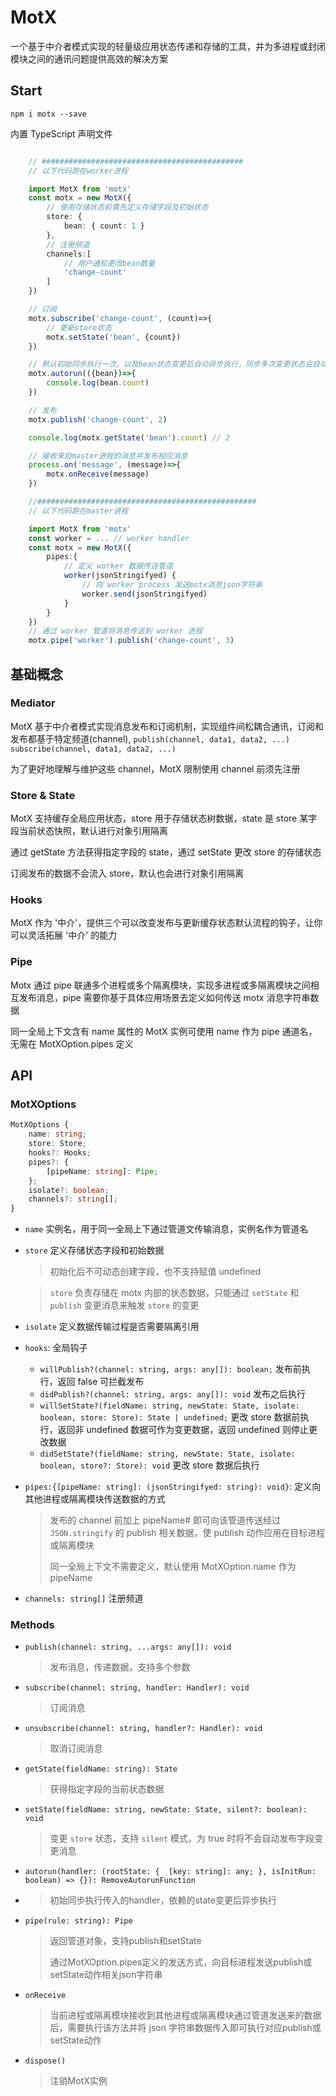 # MotX

一个基于中介者模式实现的轻量级应用状态传递和存储的工具，并为多进程或封闭模块之间的通讯问题提供高效的解决方案

## Start

`npm i motx --save`

内置 TypeScript 声明文件

```typescript

    // #############################################
    // 以下代码跑在worker进程

    import MotX from 'motx'
    const motx = new MotX({
        // 使用存储状态前需先定义存储字段及初始状态
        store: {
            bean: { count: 1 }
        },
        // 注册频道
        channels:[
            // 用户通知更改bean数量
            'change-count'
        ]
    })

    // 订阅
    motx.subscribe('change-count', (count)=>{
        // 更新store状态
        motx.setState('bean', {count})
    })

    // 默认初始同步执行一次，以及bean状态变更后自动异步执行，同步多次变更状态会自动节流
    motx.autorun(({bean})=>{
        console.log(bean.count)
    })

    // 发布
    motx.publish('change-count', 2)

    console.log(motx.getState('bean').count) // 2

    // 接收来自master进程的消息并发布相应消息
    process.on('message', (message)=>{
        motx.onReceive(message)
    })

    //#################################################
    // 以下代码跑在master进程

    import MotX from 'motx'
    const worker = ... // worker handler
    const motx = new MotX({
        pipes:{
            // 定义 worker 数据传送管道
            worker(jsonStringifyed) {
                // 向 worker process 发送motx消息json字符串
                worker.send(jsonStringifyed)
            }
        }
    })
    // 通过 worker 管道将消息传送到 worker 进程
    motx.pipe('worker').publish('change-count', 3)


```

## 基础概念

### Mediator

MotX 基于中介者模式实现消息发布和订阅机制，实现组件间松耦合通讯，订阅和发布都基于特定频道(channel), `publish(channel, data1, data2, ...)` `subscribe(channel, data1, data2, ...)`

为了更好地理解与维护这些 channel，MotX 限制使用 channel 前须先注册

### Store & State

MotX 支持缓存全局应用状态，store 用于存储状态树数据，state 是 store 某字段当前状态快照，默认进行对象引用隔离

通过 getState 方法获得指定字段的 state，通过 setState 更改 store 的存储状态

订阅发布的数据不会流入 store，默认也会进行对象引用隔离

### Hooks

MotX 作为 '中介'，提供三个可以改变发布与更新缓存状态默认流程的钩子，让你可以灵活拓展 '中介' 的能力

### Pipe

Motx 通过 pipe 联通多个进程或多个隔离模块，实现多进程或多隔离模块之间相互发布消息，pipe 需要你基于具体应用场景去定义如何传送 motx 消息字符串数据

同一全局上下文含有 name 属性的 MotX 实例可使用 name 作为 pipe 通道名，无需在 MotXOption.pipes 定义

## API

### MotXOptions

```typescript
MotXOptions {
    name: string;
    store: Store;
    hooks?: Hooks;
    pipes?: {
        [pipeName: string]: Pipe;
    };
    isolate?: boolean;
    channels?: string[];
}
```

-   `name` 实例名，用于同一全局上下通过管道文传输消息，实例名作为管道名

-   `store` 定义存储状态字段和初始数据

    > 初始化后不可动态创建字段，也不支持赋值 undefined

    > `store` 负责存储在 motx 内部的状态数据，只能通过 `setState` 和 `publish` 变更消息来触发 `store` 的变更

-   `isolate` 定义数据传输过程是否需要隔离引用
-   `hooks`: 全局钩子
    -   `willPublish?(channel: string, args: any[]): boolean;` 发布前执行，返回 false 可拦截发布
    -   `didPublish?(channel: string, args: any[]): void` 发布之后执行
    -   `willSetState?(fieldName: string, newState: State, isolate: boolean, store: Store): State | undefined;` 更改 store 数据前执行，返回非 undefined 数据可作为变更数据，返回 undefined 则停止更改数据
    -   `didSetState?(fieldName: string, newState: State, isolate: boolean, store?: Store): void` 更改 store 数据后执行
-   `pipes:{[pipeName: string]: (jsonStringifyed: string): void}`: 定义向其他进程或隔离模块传送数据的方式
    > 发布的 channel 前加上 pipeName# 即可向该管道传送经过`JSON.stringify` 的 publish 相关数据，使 publish 动作应用在目标进程或隔离模块
    >
    > 同一全局上下文不需要定义，默认使用 MotXOption.name 作为 pipeName
-   `channels: string[]` 注册频道

### Methods

-   `publish(channel: string, ...args: any[]): void`
    > 发布消息，传递数据，支持多个参数

-   `subscribe(channel: string, handler: Handler): void`
    > 订阅消息

-   `unsubscribe(channel: string, handler?: Handler): void`
    > 取消订阅消息

-   `getState(fieldName: string): State`
    > 获得指定字段的当前状态数据

-   `setState(fieldName: string, newState: State, silent?: boolean): void`
    > 变更 `store` 状态，支持 `silent` 模式，为 true 时将不会自动发布字段变更消息

-    `autorun(handler: (rootState: {  [key: string]: any; }, isInitRun: boolean) => {}): RemoveAutorunFunction`
- 
    > 初始同步执行传入的handler，依赖的state变更后异步执行

-   `pipe(rule: string): Pipe`
    > 返回管道对象，支持publish和setState
    >
    > 通过MotXOption.pipes定义的发送方式，向目标进程发送publish或setState动作相关json字符串

-   `onReceive`
    > 当前进程或隔离模块接收到其他进程或隔离模块通过管道发送来的数据后，需要执行该方法并将 json 字符串数据传入即可执行对应publish或setState动作

-   `dispose()`
    > 注销MotX实例
